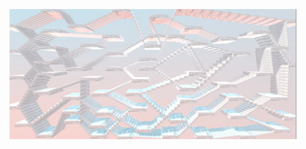 ![infiniteStair](https://raw.githubusercontent.com/kstolzenberg/infinite_stair/master/Screen%20Shot%202015-07-23%20at%204.20.46%20PM.png)
